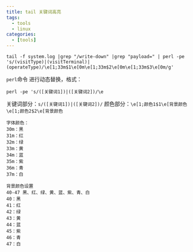 ```yaml
---
title: tail 关键词高亮
tags: 
  - tools
  - linux
categories: 
  - [tools]
---
```




```
tail -f system.log |grep "/write-down" |grep "payload=" | perl -pe 's/(visitType)|(visitTerminal)|(operateType)/\e[1;33m$1\e[0m\e[1;33m$2\e[0m\e[1;33m$3\e[0m/g'
```
`perl`命令 进行动态替换，格式：
```
perl -pe 's/([关键词1])|([关键词2])/\e
```
关键词部分：`s/([关键词1])|([关键词2])/`
颜色部分：`\e[1;颜色1$1\e[背景颜色` `\e[1;颜色2$2\e[背景颜色`


```
字体颜色：
30m：黑
31m：红
32m：绿
33m：黄
34m：蓝
35m：紫
36m：青
37m：白

背景颜色设置
40-47 黑、红、绿、黄、蓝、紫、青、白
40：黑
41：红
42：绿
43：黄
44：蓝
45：紫
46：青
47：白

```